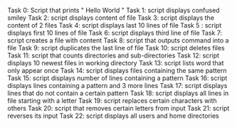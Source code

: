Task 0: Script that prints " Hello World "
 Task 1: script displays confused smiley 
 Task 2: script displays content of file 
 Task 3: script displays the content of 2 files 
 Task 4: script displays last 10 lines of file 
 Task 5 : script displays first 10 lines of file 
 Task 6: script displays third line of file 
 Task 7: script creates a file with content 
 Task 8: script that outputs command into a file 
 Task 9: script duplicates the last line of file 
 Task 10: script deletes files 
 Task 11: script that counts directories and sub-directories 
 Task 12: script displays 10 newest files in working directory 
 Task 13: script lists word that only appear once 
 Task 14: script displays files containing the same pattern 
 Task 15: script displays number of lines containing a pattern 
 Task 16: script displays lines containing a pattern and 3 more lines 
 Task 17: script displays lines that do not contain a certain pattern 
 Task 18: script displays all lines in file starting with a letter 
 Task 19: script replaces certain characters with others 
 Task 20: script that removes certain letters from input 
 Task 21: script reverses its input 
 Task 22: script displays all users and home directories 
